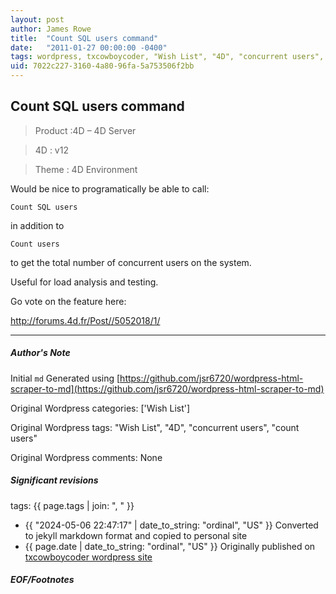```yaml
---
layout: post
author: James Rowe
title:  "Count SQL users command"
date:   "2011-01-27 00:00:00 -0400"
tags: wordpress, txcowboycoder, "Wish List", "4D", "concurrent users", "count users"
uid: 7022c227-3160-4a80-96fa-5a753506f2bb
---
```



## Count SQL users command


>Product :4D – 4D Server  

 >4D : v12  

 >Theme : 4D Environment


Would be nice to programatically be able to call:


`Count SQL users`


in addition to 


`Count users`


to get the total number of concurrent users on the system. 


Useful for load analysis and testing.


Go vote on the feature here:


<http://forums.4d.fr/Post//5052018/1/>




---

##### Author's Note

Initial `md` Generated using [https://github.com/jsr6720/wordpress-html-scraper-to-md](https://github.com/jsr6720/wordpress-html-scraper-to-md)

Original Wordpress categories: ['Wish List']

Original Wordpress tags: "Wish List", "4D", "concurrent users", "count users"

Original Wordpress comments: None

##### Significant revisions

tags: {{ page.tags | join: ", " }} <!-- todo move this somewhere -->

- {{ "2024-05-06 22:47:17" | date_to_string: "ordinal", "US" }} Converted to jekyll markdown format and copied to personal site
- {{ page.date | date_to_string: "ordinal", "US" }} Originally published on [txcowboycoder wordpress site](https://txcowboycoder.wordpress.com/2011/01/27/count-sql-users-command/)

##### EOF/Footnotes

